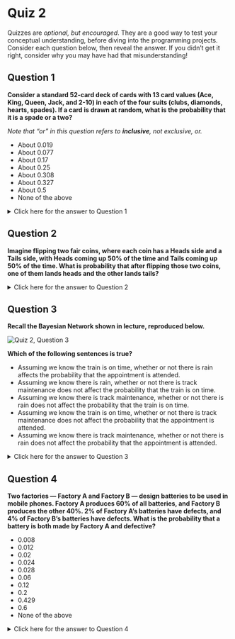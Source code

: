 Quiz 2
======

Quizzes are _optional, but encouraged_. They are a good way to test your conceptual understanding, before diving into the programming projects. Consider each question below, then reveal the answer. If you didn’t get it right, consider why you may have had that misunderstanding!

Question 1
----------

**Consider a standard 52-card deck of cards with 13 card values (Ace, King, Queen, Jack, and 2-10) in each of the four suits (clubs, diamonds, hearts, spades). If a card is drawn at random, what is the probability that it is a spade or a two?**

_Note that “or” in this question refers to **inclusive**, not exclusive, or._

*   About 0.019
*   About 0.077
*   About 0.17
*   About 0.25
*   About 0.308
*   About 0.327
*   About 0.5
*   None of the above

<details><summary>Click here for the answer to Question 1</summary>

About 0.308
</details>

Question 2
----------

**Imagine flipping two fair coins, where each coin has a Heads side and a Tails side, with Heads coming up 50% of the time and Tails coming up 50% of the time. What is probability that after flipping those two coins, one of them lands heads and the other lands tails?**

<details><summary>Click here for the answer to Question 2</summary>

0.5 = 1/2
</details>

Question 3
----------

**Recall the Bayesian Network shown in lecture, reproduced below.**

![Quiz 2, Question 3](../images/q2q3.png)

**Which of the following sentences is true?**

*   Assuming we know the train is on time, whether or not there is rain affects the probability that the appointment is attended.
*   Assuming we know there is rain, whether or not there is track maintenance does not affect the probability that the train is on time.
*   Assuming we know there is track maintenance, whether or not there is rain does not affect the probability that the train is on time.
*   Assuming we know the train is on time, whether or not there is track maintenance does not affect the probability that the appointment is attended.
*   Assuming we know there is track maintenance, whether or not there is rain does not affect the probability that the appointment is attended.

<details><summary>Click here for the answer to Question 3</summary>

Assuming we know the train is on time, whether or not there is track maintenance does not affect the probability that the appointment is attended.
</details>

Question 4
----------

**Two factories — Factory A and Factory B — design batteries to be used in mobile phones. Factory A produces 60% of all batteries, and Factory B produces the other 40%. 2% of Factory A’s batteries have defects, and 4% of Factory B’s batteries have defects. What is the probability that a battery is both made by Factory A and defective?**

*   0.008
*   0.012
*   0.02
*   0.024
*   0.028
*   0.06
*   0.12
*   0.2
*   0.429
*   0.6
*   None of the above

<details><summary>Click here for the answer to Question 4</summary>

0.012
</details>